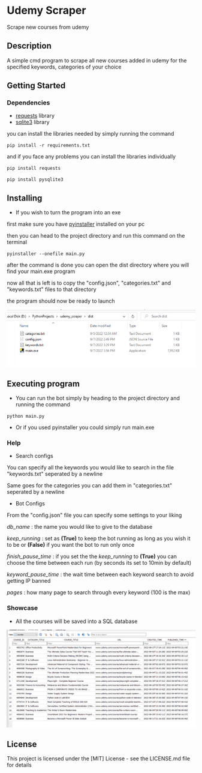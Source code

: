 # Udemy Scraper

Scrape new courses from udemy

## Description

A simple cmd program to scrape all new courses added in udemy for the specified keywords, categories of your choice

## Getting Started

### Dependencies

* [requests](https://pypi.org/project/requests/) library
* [sqlite3](https://pypi.org/project/pysqlite3/) library

you can install the libraries needed by simply running the command
```
pip install -r requirements.txt
```

and if you face any problems you can install the libraries individually
```
pip install requests
```
```
pip install pysqlite3
```

## Installing

* If you wish to turn the program into an exe

first make sure you have [pyinstaller](https://pyinstaller.org/en/stable/) installed on your pc

then you can head to the project directory and run this command on the terminal
```
pyinstaller --onefile main.py
```
after the command is done you can open the dist directory where you will find your main.exe program

now all that is left is to copy the "config.json", "categories.txt" and "keywords.txt" files to that directory 

the program should now be ready to launch

![program exe file](readme/readme_01.png)

## Executing program

* You can run the bot simply by heading to the project directory and running the command
```
python main.py
```

* Or if you used pyinstaller you could simply run main.exe

### Help

* Search configs

You can specify all the keywords you would like to search in the file "keywords.txt" seperated by a newline

Same goes for the categories you can add them in "categories.txt" seperated by a newline

* Bot Configs

From the "config.json" file you can specify some settings to your liking

_db_name_ : the name you would like to give to the database

_keep_running_ : set as **(True)** to keep the bot running as long as you wish it to be or **(False)** if you want the bot to run only once

_finish_pause_time_ : if you set the the _keep_running_ to **(True)** you can choose the time between each run (by seconds its set to 10min by default)

_keyword_pause_time_ : the wait time between each keyword search to avoid getting IP banned

_pages_ : how many page to search through every keyword (100 is the max)

### Showcase

* All the courses will be saved into a SQL database

![program exe file](readme/readme_02.png)

## License

This project is licensed under the [MIT] License - see the LICENSE.md file for details
